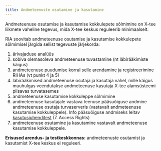 ```yaml
---
title: Andmeteenuste osutamine ja kasutamine
---
```


Andmeteenuse osutamise ja kasutamise kokkulepete sõlmimine on X-tee liikmete vaheline tegevus, mida X-tee keskus reguleerib minimaalselt.

RIA soovitab andmeteenuse osutamise ja kasutamise kokkulepete sõlmimisel järgida sellist tegevuste järjekorda:

1. ärivajaduse analüüs
1. sobiva olemasoleva andmeteenuse tuvastamine (nt läbirääkimiste käigus)
1. andmeteenuse puudumise korral selle arendamine ja registreerimine RIHAs (vt punkt 4 ja 5) 
1. läbirääkimised andmeteenuse osutaja ja kasutaja vahel, mille käigus muuhulgas veendutakse andmeteenuse kasutaja X-tee alamsüsteemi piisavas turvatasemes
1. andmeteenuse kasutamise kokkuleppe sõlmimine
1. andmeteenuse kasutajale vastava teenuse pääsuõiguse andmine andmeteenuse osutaja turvaserveris (vastavalt andmeteenuse kasutamise kokkuleppele). Info pääsuõiguse andmiseks leitav [kasutusjuhenditest](http://x-road.eu/docs/x-road_v6_security_server_user_guide.pdf) (7. Access Rights)
1. andmeteenuse osutamine ja kasutamine vastavalt andmeteenuse kasutamise kokkuleppele.

**Erisused arendus- ja testkeskkonnas:** andmeteenuste osutamist ja kasutamist X-tee keskus ei reguleeri.
